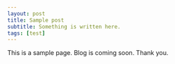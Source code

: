 ```yaml
---
layout: post
title: Sample post
subtitle: Something is written here.
tags: [test]
---
```

This is a sample page. Blog is coming soon. Thank you.
